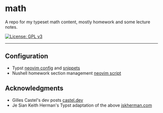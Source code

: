 # math

A repo for my typeset math content, mostly homework and some lecture notes.

[![License: GPL v3](https://img.shields.io/badge/License-GPLv3-blue.svg)](https://www.gnu.org/licenses/gpl-3.0)

---

## Configuration

- Typst [neovim config](https://github.com/i-r-o-n/dotfiles/blob/dev/nvim/lua/plugins/lsp/latex.lua)
  and [snippets](https://github.com/i-r-o-n/dotfiles/blob/dev/nvim/lua/snippets/typst/)
- Nushell homework section management [neovim script](https://github.com/i-r-o-n/dotfiles/blob/dev/nvim/scripts/tex/new-section.nu)

## Acknowledgments

- Gilles Castel's dev posts [castel.dev](https://castel.dev/)
- Je Sian Keith Herman's Typst adaptation of the above [jskherman.com](https://www.jskherman.com/blog/typst-snippets/)
